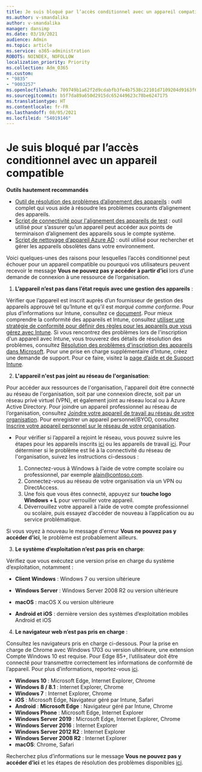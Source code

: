 ```yaml
---
title: Je suis bloqué par l’accès conditionnel avec un appareil compatible
ms.author: v-smandalika
author: v-smandalika
manager: dansimp
ms.date: 03/19/2021
audience: Admin
ms.topic: article
ms.service: o365-administration
ROBOTS: NOINDEX, NOFOLLOW
localization_priority: Priority
ms.collection: Adm_O365
ms.custom:
- "9835"
- "9003257"
ms.openlocfilehash: 709749b1a62f2d9cdabfb3fe4b7538c22101d7109204d9163f6059336b817bf8
ms.sourcegitcommit: b5f7da89a650d2915dc652449623c78be6247175
ms.translationtype: HT
ms.contentlocale: fr-FR
ms.lasthandoff: 08/05/2021
ms.locfileid: "54019146"
---
```

# <a name="im-getting-blocked-by-conditional-access-with-compliant-device"></a>Je suis bloqué par l’accès conditionnel avec un appareil compatible

**Outils hautement recommandés**

- [Outil de résolution des problèmes d’alignement des appareils](https://docs.microsoft.com/samples/azure-samples/dsregtool/dsregtool/) : outil complet qui vous aide à résoudre les problèmes courants d’alignement des appareils.
- [Script de connectivité pour l'alignement des appareils de test](https://docs.microsoft.com/samples/azure-samples/testdeviceregconnectivity/testdeviceregconnectivity/) : outil utilisé pour s’assurer qu’un appareil peut accéder aux points de terminaison d’alignement des appareils sous le compte système.
- [Script de nettoyage d’appareil Azure AD](https://github.com/mzmaili/AzureADDeviceCleanup) : outil utilisé pour rechercher et gérer les appareils obsolètes dans votre environnement.

Voici quelques-unes des raisons pour lesquelles l’accès conditionnel peut échouer pour un appareil compatible ou pourquoi vos utilisateurs peuvent recevoir le message **Vous ne pouvez pas y accéder à partir d’ici** lors d’une demande de connexion à une ressource de l’organisation.

1. **L’appareil n’est pas dans l’état requis avec une gestion des appareils** :

Vérifier que l’appareil est inscrit auprès d’un fournisseur de gestion des appareils approuvé tel qu’Intune et qu’il est *marqué comme conforme*. Pour plus d’informations sur Intune, consultez ce [document](https://docs.microsoft.com/mem/intune/enrollment/device-enrollment). Pour mieux comprendre la conformité des appareils et Intune, consultez [utiliser une stratégie de conformité pour définir des règles pour les appareils que vous gérez avec Intune](https://docs.microsoft.com/mem/intune/protect/device-compliance-get-started). Si vous rencontrez des problèmes lors de l'inscription d'un appareil avec Intune, vous trouverez des détails de résolution des problèmes, consultez [Résolution des problèmes d'inscription des appareils dans Microsoft](https://docs.microsoft.com/troubleshoot/mem/intune/troubleshoot-device-enrollment-in-intune). Pour une prise en charge supplémentaire d’Intune, créez une demande de support. Pour ce faire, visitez la [page d’aide et de Support Intune](https://endpoint.microsoft.com/#blade/Microsoft_Intune_DeviceSettings/SupportMenu/helpSupport).

2. **L'appareil n'est pas joint au réseau de l'organisation**:

Pour accéder aux ressources de l'organisation, l'appareil doit être connecté au réseau de l'organisation, soit par une connexion directe, soit par un réseau privé virtuel (VPN), et également joint au réseau local ou à Azure Active Directory. Pour joindre un appareil professionnel au réseau de l’organisation, consultez [Joindre votre appareil de travail au réseau de votre organisation](https://docs.microsoft.com/azure/active-directory/user-help/user-help-join-device-on-network). Pour enregistrer un appareil personnel/BYOD, consultez [Inscrire votre appareil personnel sur le réseau de votre organisation](https://docs.microsoft.com/azure/active-directory/user-help/user-help-register-device-on-network).

- Pour vérifier si l’appareil a rejoint le réseau, vous pouvez suivre les étapes pour les appareils inscrits [ici](https://docs.microsoft.com/azure/active-directory/user-help/user-help-register-device-on-network#to-verify-that-youre-registered) ou les appareils de travail [ici](https://docs.microsoft.com/azure/active-directory/user-help/user-help-join-device-on-network#to-make-sure-youre-joined). Pour déterminer si le problème est lié à la connectivité du réseau de l'organisation, suivez les instructions ci-dessous :

    1. Connectez-vous à Windows à l’aide de votre compte scolaire ou professionnel, par exemple  alain@contoso.com.
    2. Connectez-vous au réseau de votre organisation via un VPN ou DirectAccess.
    3. Une fois que vous êtes connecté, appuyez sur **touche logo Windows + L** pour verrouiller votre appareil.
    4. Déverrouillez votre appareil à l’aide de votre compte professionnel ou scolaire, puis essayez d’accéder de nouveau à l’application ou au service problématique.

Si vous voyez à nouveau le message d'erreur **Vous ne pouvez pas y accéder d'ici**, le problème est probablement ailleurs.

3. **Le système d’exploitation n’est pas pris en charge**:

Vérifiez que vous exécutez une version prise en charge du système d’exploitation, notamment :

- **Client Windows** : Windows 7 ou version ultérieure

- **Windows Server** : Windows Server 2008 R2 ou version ultérieure

- **macOS** : macOS X ou version ultérieure

- **Android et iOS** : dernière version des systèmes d’exploitation mobiles Android et iOS

4. **Le navigateur web n’est pas pris en charge** :

Consultez les navigateurs pris en charge ci-dessous. Pour la prise en charge de Chrome avec Windows 1703 ou version ultérieure, une extension Compte Windows 10 est requise. Pour Edge 85+, l’utilisateur doit être connecté pour transmettre correctement les informations de conformité de l’appareil. Pour plus d’informations, reportez-vous [ici](https://docs.microsoft.com/azure/active-directory/conditional-access/concept-conditional-access-conditions#chrome-support).

- **Windows 10** : Microsoft Edge, Internet Explorer, Chrome
- **Windows 8 / 8.1** : Internet Explorer, Chrome
- **Windows 7** : Internet Explorer, Chrome
- **iOS** : Microsoft Edge, Navigateur géré par Intune, Safari
- **Android** : **Microsoft Edge** : Navigateur géré par Intune, Chrome
- **Windows Phone** : Microsoft Edge, Internet Explorer
- **Windows Server 2019** : Microsoft Edge, Internet Explorer, Chrome
- **Windows Server 2016** : Internet Explorer
- **Windows Server 2012 R2** : Internet Explorer
- **Windows Server 2008 R2** : Internet Explorer
- **macOS**: Chrome, Safari

Recherchez plus d’informations sur le message **Vous ne pouvez pas y accéder d’ici** et les étapes de résolution des problèmes disponibles [ici](https://docs.microsoft.com/azure/active-directory/user-help/user-help-device-remediation).
